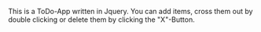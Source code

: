 This is a ToDo-App written in Jquery.
You can add items, cross them out by double clicking or delete them by clicking the "X"-Button.